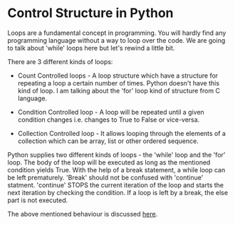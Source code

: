 # Control Structure in Python

Loops are a fundamental concept in programming. You will hardly find any programming language without a way to loop over the code. We are going to talk about 'while' loops here but let's rewind a little bit. 

There are 3 different kinds of loops: 
* Count Controlled loops - A loop structure which have a structure for repeating a loop a certain number of times. Python doesn't have this kind of loop. I am talking about the 'for' loop kind of structure from C language. 

* Condition Controlled loop - A loop will be repeated until a given condition changes i.e. changes to True to False or vice-versa. 

* Collection Controlled loop - It allows looping through the elements of a collection which can be array, list or other ordered sequence. 

Python supplies two different kinds of loops - the 'while' loop and the 'for' loop. 
The body of the loop will be executed as long as the mentioned condition yields True. With the help of a break statement, a while loop can be left prematurely. 
'Break' should not be confused with 'continue' statment. 'continue' STOPS the current iteration of the loop and starts the next iteration by checking the condition. If a loop is left by a break, the else part is not executed. 

The above mentioned behaviour is discussed [here](https://github.com/robsingh/python-refresher/blob/8721858ccb2172332faac3025a4b5d5698e31646/control_structure/examples.py#L1-L27).